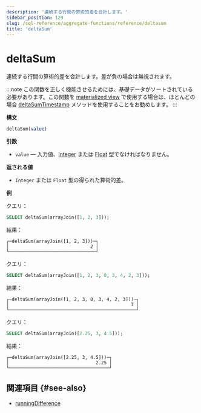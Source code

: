 ```yaml
---
description: '連続する行間の算術的差を合計します。'
sidebar_position: 129
slug: /sql-reference/aggregate-functions/reference/deltasum
title: 'deltaSum'
---
```



# deltaSum

連続する行間の算術的差を合計します。差が負の場合は無視されます。

:::note
この関数を正しく機能させるためには、基礎データがソートされている必要があります。この関数を [materialized view](/sql-reference/statements/create/view#materialized-view) で使用する場合は、ほとんどの場合 [deltaSumTimestamp](/sql-reference/aggregate-functions/reference/deltasumtimestamp) メソッドを使用することをお勧めします。
:::

**構文**

```sql
deltaSum(value)
```

**引数**

- `value` — 入力値、[Integer](../../data-types/int-uint.md) または [Float](../../data-types/float.md) 型でなければなりません。

**返される値**

- `Integer` または `Float` 型の得られた算術的差。

**例**

クエリ：

```sql
SELECT deltaSum(arrayJoin([1, 2, 3]));
```

結果：

```text
┌─deltaSum(arrayJoin([1, 2, 3]))─┐
│                              2 │
└────────────────────────────────┘
```

クエリ：

```sql
SELECT deltaSum(arrayJoin([1, 2, 3, 0, 3, 4, 2, 3]));
```

結果：

```text
┌─deltaSum(arrayJoin([1, 2, 3, 0, 3, 4, 2, 3]))─┐
│                                             7 │
└───────────────────────────────────────────────┘
```

クエリ：

```sql
SELECT deltaSum(arrayJoin([2.25, 3, 4.5]));
```

結果：

```text
┌─deltaSum(arrayJoin([2.25, 3, 4.5]))─┐
│                                2.25 │
└─────────────────────────────────────┘
```

## 関連項目 {#see-also}

- [runningDifference](/sql-reference/functions/other-functions#runningDifference)
